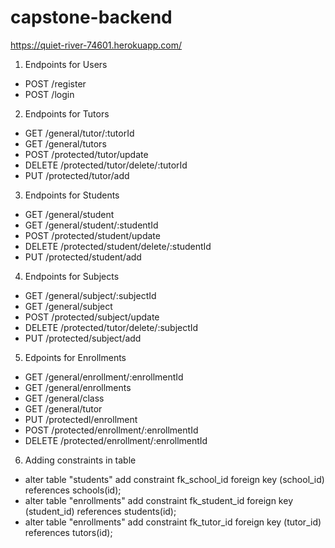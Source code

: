 # capstone-backend

https://quiet-river-74601.herokuapp.com/ 

1. Endpoints for Users
- POST /register
- POST /login

2. Endpoints for Tutors
- GET /general/tutor/:tutorId
- GET /general/tutors
- POST /protected/tutor/update
- DELETE /protected/tutor/delete/:tutorId
- PUT /protected/tutor/add

3. Endpoints for Students
- GET /general/student
- GET /general/student/:studentId
- POST /protected/student/update
- DELETE /protected/student/delete/:studentId
- PUT /protected/student/add

4. Endpoints for Subjects
- GET /general/subject/:subjectId
- GET /general/subject
- POST /protected/subject/update
- DELETE /protected/tutor/delete/:subjectId
- PUT /protected/subject/add

5. Edpoints for Enrollments
- GET /general/enrollment/:enrollmentId
- GET /general/enrollments
- GET /general/class
- GET /general/tutor
- PUT /protectedl/enrollment
- POST /protected/enrollment/:enrollmentId
- DELETE /protected/enrollment/:enrollmentId

6. Adding constraints in table
- alter table "students" add constraint fk_school_id foreign key (school_id) references schools(id);
- alter table "enrollments" add constraint fk_student_id foreign key (student_id) references students(id);
- alter table "enrollments" add constraint fk_tutor_id foreign key (tutor_id) references tutors(id);
